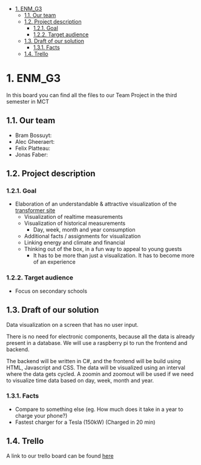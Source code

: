 - [1. ENM_G3](#1-enm_g3)
  - [1.1. Our team](#11-our-team)
  - [1.2. Project description](#12-project-description)
    - [1.2.1. Goal](#121-goal)
    - [1.2.2. Target audience](#122-target-audience)
  - [1.3. Draft of our solution](#13-draft-of-our-solution)
    - [1.3.1. Facts](#131-facts)
  - [1.4. Trello](#14-trello)

# 1. ENM_G3
In this board you can find all the files to our Team Project in the third semester in MCT

## 1.1. Our team
- Bram Bossuyt: 
- Alec Gheeraert: 
- Felix Platteau: 
- Jonas Faber: 

## 1.2. Project description
### 1.2.1. Goal 
- Elaboration of an understandable & attractive visualization of the [transformer site](https://www.transfozwevegem.be/)
  - Visualization of realtime measurements
  - Visualization of historical measurements
    - Day, week, month and year consumption
  - Additional facts / assignments for visualization
  - Linking energy and climate and financial
  - Thinking out of the box, in a fun way to appeal to young guests
    - It has to be more than just a visualization. It has to become more of an experience

### 1.2.2. Target audience
- Focus on secondary schools

## 1.3. Draft of our solution
Data visualization on a screen that has no user input.

There is no need for electronic components, because all the data is already present in a database. We will use a raspberry pi to run the frontend and backend.

The backend will be written in C#, and the frontend will be build using HTML, Javascript and CSS. The data will be visualized using an interval where the data gets cycled. A zoomin and zoomout will be used if we need to visualize time data based on day, week, month and year.

### 1.3.1. Facts
- Compare to something else (eg. How much does it take in a year to charge your phone?)
- Fastest charger for a Tesla (150kW) (Charged in 20 min)

## 1.4. Trello
A link to our trello board can be found [here](https://trello.com/b/HxO2EDRK)
